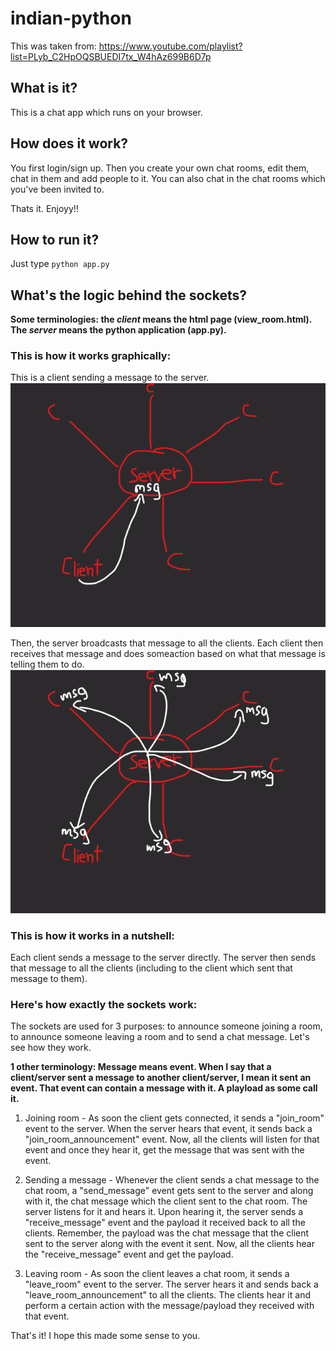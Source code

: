# indian-python
This was taken from: https://www.youtube.com/playlist?list=PLyb_C2HpOQSBUEDI7tx_W4hAz699B6D7p

## What is it?
This is a chat app which runs on your browser.

## How does it work?
You first login/sign up. Then you create your own chat rooms, edit them, chat in them and add people to it. You can also chat in the chat rooms which you've been invited to.

Thats it. Enjoyy!!

## How to run it?
Just type ```python app.py```

## What's the logic behind the sockets?
**Some terminologies: the *client* means the html page (view_room.html). The *server* means the python application (app.py).**

### This is how it works graphically:
This is a client sending a message to the server.
![Alt text](fig1.png)

Then, the server broadcasts that message to all the clients. Each client then receives that message and does someaction based on what that message is telling them to do.
![Alt text](fig2.png)


### This is how it works in a nutshell:
Each client sends a message to the server directly. The server then sends that message to all the clients (including to the client which sent that message to them).


### Here's how exactly the sockets work:
The sockets are used for 3 purposes: to announce someone joining a room, to announce someone leaving a room and to send a chat message. Let's see how they work. 

**1 other terminology: Message means event. When I say that a client/server sent a message to another client/server, I mean it sent an event. That event can contain a message with it. A playload as some call it.**

1. Joining room - As soon the client gets connected, it sends a "join_room" event to the server. When the server hears that event, it sends back a "join_room_announcement" event. Now, all the clients will listen for that event and once they hear it, get the message that was sent with the event.

2. Sending a message - Whenever the client sends a chat message to the chat room, a "send_message" event gets sent to the server and along with it, the chat message which the client sent to the chat room. The server listens for it and hears it. Upon hearing it, the server sends a "receive_message" event and the payload it received back to all the clients. Remember, the payload was the chat message that the client sent to the server along with the event it sent. Now, all the clients hear the "receive_message" event and get the payload.

3. Leaving room - As soon the client leaves a chat room, it sends a "leave_room" event to the server. The server hears it and sends back a "leave_room_announcement" to all the clients. The clients hear it and perform a certain action with the message/payload they received with that event.

That's it!
I hope this made some sense to you.